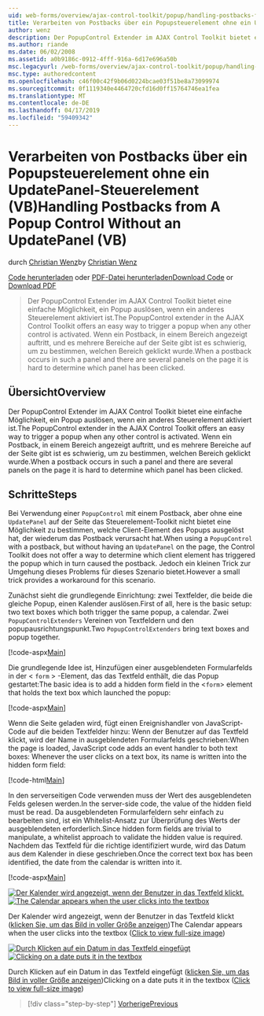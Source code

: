 ```yaml
---
uid: web-forms/overview/ajax-control-toolkit/popup/handling-postbacks-from-a-popup-control-without-an-updatepanel-vb
title: Verarbeiten von Postbacks über ein Popupsteuerelement ohne ein UpdatePanel-Steuerelement (VB) | Microsoft-Dokumentation
author: wenz
description: Der PopupControl Extender im AJAX Control Toolkit bietet eine einfache Möglichkeit, ein Popup auslösen, wenn ein anderes Steuerelement aktiviert ist. Wenn ein Postback in "su" erfolgt...
ms.author: riande
ms.date: 06/02/2008
ms.assetid: a0b9186c-0912-4fff-916a-6d17e696a50b
msc.legacyurl: /web-forms/overview/ajax-control-toolkit/popup/handling-postbacks-from-a-popup-control-without-an-updatepanel-vb
msc.type: authoredcontent
ms.openlocfilehash: c46f00c42f9b06d0224bcae03f51be8a73099974
ms.sourcegitcommit: 0f1119340e4464720cfd16d0ff15764746ea1fea
ms.translationtype: MT
ms.contentlocale: de-DE
ms.lasthandoff: 04/17/2019
ms.locfileid: "59409342"
---
```

# <a name="handling-postbacks-from-a-popup-control-without-an-updatepanel-vb"></a><span data-ttu-id="8f75a-104">Verarbeiten von Postbacks über ein Popupsteuerelement ohne ein UpdatePanel-Steuerelement (VB)</span><span class="sxs-lookup"><span data-stu-id="8f75a-104">Handling Postbacks from A Popup Control Without an UpdatePanel (VB)</span></span>

<span data-ttu-id="8f75a-105">durch [Christian Wenz](https://github.com/wenz)</span><span class="sxs-lookup"><span data-stu-id="8f75a-105">by [Christian Wenz](https://github.com/wenz)</span></span>

<span data-ttu-id="8f75a-106">[Code herunterladen](http://download.microsoft.com/download/9/3/f/93f8daea-bebd-4821-833b-95205389c7d0/PopupControl3.vb.zip) oder [PDF-Datei herunterladen](http://download.microsoft.com/download/2/d/c/2dc10e34-6983-41d4-9c08-f78f5387d32b/popupcontrol3VB.pdf)</span><span class="sxs-lookup"><span data-stu-id="8f75a-106">[Download Code](http://download.microsoft.com/download/9/3/f/93f8daea-bebd-4821-833b-95205389c7d0/PopupControl3.vb.zip) or [Download PDF](http://download.microsoft.com/download/2/d/c/2dc10e34-6983-41d4-9c08-f78f5387d32b/popupcontrol3VB.pdf)</span></span>

> <span data-ttu-id="8f75a-107">Der PopupControl Extender im AJAX Control Toolkit bietet eine einfache Möglichkeit, ein Popup auslösen, wenn ein anderes Steuerelement aktiviert ist.</span><span class="sxs-lookup"><span data-stu-id="8f75a-107">The PopupControl extender in the AJAX Control Toolkit offers an easy way to trigger a popup when any other control is activated.</span></span> <span data-ttu-id="8f75a-108">Wenn ein Postback, in einem Bereich angezeigt auftritt, und es mehrere Bereiche auf der Seite gibt ist es schwierig, um zu bestimmen, welchen Bereich geklickt wurde.</span><span class="sxs-lookup"><span data-stu-id="8f75a-108">When a postback occurs in such a panel and there are several panels on the page it is hard to determine which panel has been clicked.</span></span>


## <a name="overview"></a><span data-ttu-id="8f75a-109">Übersicht</span><span class="sxs-lookup"><span data-stu-id="8f75a-109">Overview</span></span>

<span data-ttu-id="8f75a-110">Der PopupControl Extender im AJAX Control Toolkit bietet eine einfache Möglichkeit, ein Popup auslösen, wenn ein anderes Steuerelement aktiviert ist.</span><span class="sxs-lookup"><span data-stu-id="8f75a-110">The PopupControl extender in the AJAX Control Toolkit offers an easy way to trigger a popup when any other control is activated.</span></span> <span data-ttu-id="8f75a-111">Wenn ein Postback, in einem Bereich angezeigt auftritt, und es mehrere Bereiche auf der Seite gibt ist es schwierig, um zu bestimmen, welchen Bereich geklickt wurde.</span><span class="sxs-lookup"><span data-stu-id="8f75a-111">When a postback occurs in such a panel and there are several panels on the page it is hard to determine which panel has been clicked.</span></span>

## <a name="steps"></a><span data-ttu-id="8f75a-112">Schritte</span><span class="sxs-lookup"><span data-stu-id="8f75a-112">Steps</span></span>

<span data-ttu-id="8f75a-113">Bei Verwendung einer `PopupControl` mit einem Postback, aber ohne eine `UpdatePanel` auf der Seite das Steuerelement-Toolkit nicht bietet eine Möglichkeit zu bestimmen, welche Client-Element des Popups ausgelöst hat, der wiederum das Postback verursacht hat.</span><span class="sxs-lookup"><span data-stu-id="8f75a-113">When using a `PopupControl` with a postback, but without having an `UpdatePanel` on the page, the Control Toolkit does not offer a way to determine which client element has triggered the popup which in turn caused the postback.</span></span> <span data-ttu-id="8f75a-114">Jedoch ein kleinen Trick zur Umgehung dieses Problems für dieses Szenario bietet.</span><span class="sxs-lookup"><span data-stu-id="8f75a-114">However a small trick provides a workaround for this scenario.</span></span>

<span data-ttu-id="8f75a-115">Zunächst sieht die grundlegende Einrichtung: zwei Textfelder, die beide die gleiche Popup, einen Kalender auslösen.</span><span class="sxs-lookup"><span data-stu-id="8f75a-115">First of all, here is the basic setup: two text boxes which both trigger the same popup, a calendar.</span></span> <span data-ttu-id="8f75a-116">Zwei `PopupControlExtenders` Vereinen von Textfeldern und den popupausrichtungspunkt.</span><span class="sxs-lookup"><span data-stu-id="8f75a-116">Two `PopupControlExtenders` bring text boxes and popup together.</span></span>

[!code-aspx[Main](handling-postbacks-from-a-popup-control-without-an-updatepanel-vb/samples/sample1.aspx)]

<span data-ttu-id="8f75a-117">Die grundlegende Idee ist, Hinzufügen einer ausgeblendeten Formularfelds in der &lt; `form` &gt; -Element, das das Textfeld enthält, die das Popup gestartet:</span><span class="sxs-lookup"><span data-stu-id="8f75a-117">The basic idea is to add a hidden form field in the &lt;`form`&gt; element that holds the text box which launched the popup:</span></span>

[!code-aspx[Main](handling-postbacks-from-a-popup-control-without-an-updatepanel-vb/samples/sample2.aspx)]

<span data-ttu-id="8f75a-118">Wenn die Seite geladen wird, fügt einen Ereignishandler von JavaScript-Code auf die beiden Textfelder hinzu: Wenn der Benutzer auf das Textfeld klickt, wird der Name in ausgeblendeten Formularfelds geschrieben:</span><span class="sxs-lookup"><span data-stu-id="8f75a-118">When the page is loaded, JavaScript code adds an event handler to both text boxes: Whenever the user clicks on a text box, its name is written into the hidden form field:</span></span>

[!code-html[Main](handling-postbacks-from-a-popup-control-without-an-updatepanel-vb/samples/sample3.html)]

<span data-ttu-id="8f75a-119">In den serverseitigen Code verwenden muss der Wert des ausgeblendeten Felds gelesen werden.</span><span class="sxs-lookup"><span data-stu-id="8f75a-119">In the server-side code, the value of the hidden field must be read.</span></span> <span data-ttu-id="8f75a-120">Da ausgeblendeten Formularfeldern sehr einfach zu bearbeiten sind, ist ein Whitelist-Ansatz zur Überprüfung des Werts der ausgeblendeten erforderlich.</span><span class="sxs-lookup"><span data-stu-id="8f75a-120">Since hidden form fields are trivial to manipulate, a whitelist approach to validate the hidden value is required.</span></span> <span data-ttu-id="8f75a-121">Nachdem das Textfeld für die richtige identifiziert wurde, wird das Datum aus dem Kalender in diese geschrieben.</span><span class="sxs-lookup"><span data-stu-id="8f75a-121">Once the correct text box has been identified, the date from the calendar is written into it.</span></span>

[!code-aspx[Main](handling-postbacks-from-a-popup-control-without-an-updatepanel-vb/samples/sample4.aspx)]


<span data-ttu-id="8f75a-122">[![Der Kalender wird angezeigt, wenn der Benutzer in das Textfeld klickt.](handling-postbacks-from-a-popup-control-without-an-updatepanel-vb/_static/image2.png)](handling-postbacks-from-a-popup-control-without-an-updatepanel-vb/_static/image1.png)</span><span class="sxs-lookup"><span data-stu-id="8f75a-122">[![The Calendar appears when the user clicks into the textbox](handling-postbacks-from-a-popup-control-without-an-updatepanel-vb/_static/image2.png)](handling-postbacks-from-a-popup-control-without-an-updatepanel-vb/_static/image1.png)</span></span>

<span data-ttu-id="8f75a-123">Der Kalender wird angezeigt, wenn der Benutzer in das Textfeld klickt ([klicken Sie, um das Bild in voller Größe anzeigen](handling-postbacks-from-a-popup-control-without-an-updatepanel-vb/_static/image3.png))</span><span class="sxs-lookup"><span data-stu-id="8f75a-123">The Calendar appears when the user clicks into the textbox ([Click to view full-size image](handling-postbacks-from-a-popup-control-without-an-updatepanel-vb/_static/image3.png))</span></span>


<span data-ttu-id="8f75a-124">[![Durch Klicken auf ein Datum in das Textfeld eingefügt](handling-postbacks-from-a-popup-control-without-an-updatepanel-vb/_static/image5.png)](handling-postbacks-from-a-popup-control-without-an-updatepanel-vb/_static/image4.png)</span><span class="sxs-lookup"><span data-stu-id="8f75a-124">[![Clicking on a date puts it in the textbox](handling-postbacks-from-a-popup-control-without-an-updatepanel-vb/_static/image5.png)](handling-postbacks-from-a-popup-control-without-an-updatepanel-vb/_static/image4.png)</span></span>

<span data-ttu-id="8f75a-125">Durch Klicken auf ein Datum in das Textfeld eingefügt ([klicken Sie, um das Bild in voller Größe anzeigen](handling-postbacks-from-a-popup-control-without-an-updatepanel-vb/_static/image6.png))</span><span class="sxs-lookup"><span data-stu-id="8f75a-125">Clicking on a date puts it in the textbox ([Click to view full-size image](handling-postbacks-from-a-popup-control-without-an-updatepanel-vb/_static/image6.png))</span></span>

> [!div class="step-by-step"]
> [<span data-ttu-id="8f75a-126">Vorherige</span><span class="sxs-lookup"><span data-stu-id="8f75a-126">Previous</span></span>](handling-postbacks-from-a-popup-control-with-an-updatepanel-vb.md)
